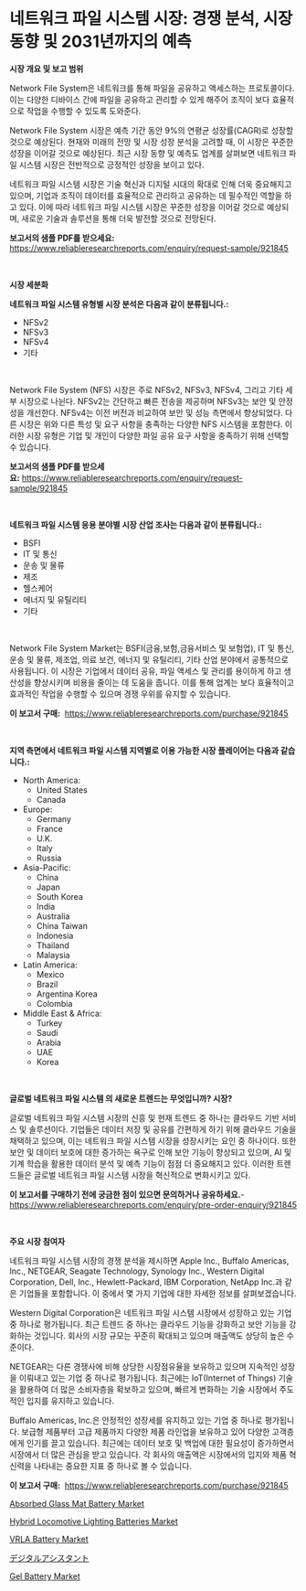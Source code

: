<p><h1>네트워크 파일 시스템 시장: 경쟁 분석, 시장 동향 및 2031년까지의 예측</h1></p><p><strong>시장 개요 및 보고 범위</strong></p>
<p><p>Network File System은 네트워크를 통해 파일을 공유하고 액세스하는 프로토콜이다. 이는 다양한 디바이스 간에 파일을 공유하고 관리할 수 있게 해주어 조직이 보다 효율적으로 작업을 수행할 수 있도록 도와준다. </p><p>Network File System 시장은 예측 기간 동안 9%의 연평균 성장률(CAGR)로 성장할 것으로 예상된다. 현재와 미래의 전망 및 시장 성장 분석을 고려할 때, 이 시장은 꾸준한 성장을 이어갈 것으로 예상된다. 최근 시장 동향 및 예측도 업계를 살펴보면 네트워크 파일 시스템 시장은 전반적으로 긍정적인 성장을 보이고 있다.</p><p>네트워크 파일 시스템 시장은 기술 혁신과 디지털 시대의 확대로 인해 더욱 중요해지고 있으며, 기업과 조직이 데이터를 효율적으로 관리하고 공유하는 데 필수적인 역할을 하고 있다. 이에 따라 네트워크 파일 시스템 시장은 꾸준한 성장을 이어갈 것으로 예상되며, 새로운 기술과 솔루션을 통해 더욱 발전할 것으로 전망된다.</p></p>
<p><strong>보고서의 샘플 PDF를 받으세요:</strong> <a href="https://www.reliableresearchreports.com/enquiry/request-sample/921845">https://www.reliableresearchreports.com/enquiry/request-sample/921845</a></p>
<p>&nbsp;</p>
<p><strong>시장 세분화</strong></p>
<p><strong>네트워크 파일 시스템 유형별 시장 분석은 다음과 같이 분류됩니다.:</strong></p>
<p><ul><li>NFSv2</li><li>NFSv3</li><li>NFSv4</li><li>기타</li></ul></p>
<p>&nbsp;</p>
<p><p>Network File System (NFS) 시장은 주로 NFSv2, NFSv3, NFSv4, 그리고 기타 세부 시장으로 나뉜다. NFSv2는 간단하고 빠른 전송을 제공하며 NFSv3는 보안 및 안정성을 개선한다. NFSv4는 이전 버전과 비교하여 보안 및 성능 측면에서 향상되었다. 다른 시장은 위와 다른 특성 및 요구 사항을 충족하는 다양한 NFS 시스템을 포함한다. 이러한 시장 유형은 기업 및 개인이 다양한 파일 공유 요구 사항을 충족하기 위해 선택할 수 있습니다.</p></p>
<p><strong>보고서의 샘플 PDF를 받으세요:</strong>&nbsp;<a href="https://www.reliableresearchreports.com/enquiry/request-sample/921845">https://www.reliableresearchreports.com/enquiry/request-sample/921845</a></p>
<p>&nbsp;</p>
<p><strong> 네트워크 파일 시스템 응용 분야별 시장 산업 조사는 다음과 같이 분류됩니다.:</strong></p>
<p><ul><li>BSFI</li><li>IT 및 통신</li><li>운송 및 물류</li><li>제조</li><li>헬스케어</li><li>에너지 및 유틸리티</li><li>기타</li></ul></p>
<p>&nbsp;</p>
<p><p>Network File System Market는 BSFI(금융,보험,금융서비스 및 보험업), IT 및 통신, 운송 및 물류, 제조업, 의료 보건, 에너지 및 유틸리티, 기타 산업 분야에서 공통적으로 사용됩니다. 이 시장은 기업에서 데이터 공유, 파일 액세스 및 관리를 용이하게 하고 생산성을 향상시키며 비용을 줄이는 데 도움을 줍니다. 이를 통해 업계는 보다 효율적이고 효과적인 작업을 수행할 수 있으며 경쟁 우위를 유지할 수 있습니다.</p></p>
<p><strong>이 보고서 구매:</strong>&nbsp; <a href="https://www.reliableresearchreports.com/purchase/921845">https://www.reliableresearchreports.com/purchase/921845</a></p>
<p>&nbsp;</p>
<p><strong>지역 측면에서 네트워크 파일 시스템 지역별로 이용 가능한 시장 플레이어는 다음과 같습니다.:</strong></p>
<p><ul>
    <li>
        North America:
        <ul>
            <li>United States</li>
            <li>Canada</li>
        </ul>
    </li>
    <li>
        Europe:
        <ul>
            <li>Germany</li>
            <li>France</li>
            <li>U.K.</li>
            <li>Italy</li>
            <li>Russia</li>
        </ul>
    </li>
    <li>
        Asia-Pacific:
        <ul>
            <li>China</li>
            <li>Japan</li>
            <li>South Korea</li>
            <li>India</li>
            <li>Australia</li>
            <li>China Taiwan</li>
            <li>Indonesia</li>
            <li>Thailand</li>
            <li>Malaysia</li>
        </ul>
    </li>
    <li>
        Latin America:
        <ul>
            <li>Mexico</li>
            <li>Brazil</li>
            <li>Argentina Korea</li>
            <li>Colombia</li>
        </ul>
    </li>
    <li>
        Middle East & Africa:
        <ul>
            <li>Turkey</li>
            <li>Saudi</li>
            <li>Arabia</li>
            <li>UAE</li>
            <li>Korea</li>
        </ul>
    </li>
    </ul></p>
<p>&nbsp;</p>
<p><strong>글로벌 네트워크 파일 시스템 의 새로운 트렌드는 무엇입니까? 시장?</strong></p>
<p><p>글로벌 네트워크 파일 시스템 시장의 신흥 및 현재 트렌드 중 하나는 클라우드 기반 서비스 및 솔루션이다. 기업들은 데이터 저장 및 공유를 간편하게 하기 위해 클라우드 기술을 채택하고 있으며, 이는 네트워크 파일 시스템 시장을 성장시키는 요인 중 하나이다. 또한 보안 및 데이터 보호에 대한 증가하는 욕구로 인해 보안 기능이 향상되고 있으며, AI 및 기계 학습을 활용한 데이터 분석 및 예측 기능이 점점 더 중요해지고 있다. 이러한 트렌드들은 글로벌 네트워크 파일 시스템 시장을 혁신적으로 변화시키고 있다.</p></p>
<p><strong>이 보고서를 구매하기 전에 궁금한 점이 있으면 문의하거나 공유하세요.</strong>- <a href="https://www.reliableresearchreports.com/enquiry/pre-order-enquiry/921845">https://www.reliableresearchreports.com/enquiry/pre-order-enquiry/921845</a></p>
<p>&nbsp;</p>
<p><strong>주요 시장 참여자</strong></p>
<p><p>네트워크 파일 시스템 시장의 경쟁 분석을 제시하면 Apple Inc., Buffalo Americas, Inc., NETGEAR, Seagate Technology, Synology Inc., Western Digital Corporation, Dell, Inc., Hewlett-Packard, IBM Corporation, NetApp Inc.과 같은 기업들을 포함합니다. 이 중에서 몇 가지 기업에 대한 자세한 정보를 살펴보겠습니다.</p><p>Western Digital Corporation은 네트워크 파일 시스템 시장에서 성장하고 있는 기업 중 하나로 평가됩니다. 최근 트렌드 중 하나는 클라우드 기능을 강화하고 보안 기능을 강화하는 것입니다. 회사의 시장 규모는 꾸준히 확대되고 있으며 매출액도 상당히 높은 수준이다.</p><p>NETGEAR는 다른 경쟁사에 비해 상당한 시장점유율을 보유하고 있으며 지속적인 성장을 이뤄내고 있는 기업 중 하나로 평가됩니다. 최근에는 IoT(Internet of Things) 기술을 활용하여 더 많은 소비자층을 확보하고 있으며, 빠르게 변화하는 기술 시장에서 주도적인 입지를 유지하고 있습니다.</p><p>Buffalo Americas, Inc.은 안정적인 성장세를 유지하고 있는 기업 중 하나로 평가됩니다. 보급형 제품부터 고급 제품까지 다양한 제품 라인업을 보유하고 있어 다양한 고객층에게 인기를 끌고 있습니다. 최근에는 데이터 보호 및 백업에 대한 필요성이 증가하면서 시장에서 더 많은 관심을 받고 있습니다.  각 회사의 매출액은 시장에서의 입지와 제품 혁신력을 나타내는 중요한 지표 중 하나로 볼 수 있습니다.</p></p>
<p><strong>이 보고서 구매:</strong>&nbsp;&nbsp;<a href="https://www.reliableresearchreports.com/purchase/921845">https://www.reliableresearchreports.com/purchase/921845</a></p>
<p><p><a href="https://github.com/Chiragrp22/Market-Research-Report-List-3/blob/main/absorbed-glass-mat-battery-market.md">Absorbed Glass Mat Battery Market</a></p><p><a href="https://github.com/khansimonweber1lqujlwoz15d/Market-Research-Report-List-1/blob/main/hybrid-locomotive-lighting-batteries-market.md">Hybrid Locomotive Lighting Batteries Market</a></p><p><a href="https://github.com/Sherrillcrooksxa8i18ucf2m/Market-Research-Report-List-1/blob/main/vrla-battery-market.md">VRLA Battery Market</a></p><p><a href="https://github.com/lababdou/Market-Research-Report-List-2/blob/main/1043572182354.md">デジタルアシスタント</a></p><p><a href="https://github.com/derrinmiltonellis35gcl/Market-Research-Report-List-1/blob/main/gel-battery-market.md">Gel Battery Market</a></p></p>
